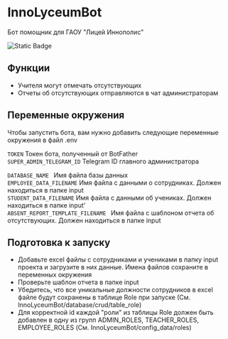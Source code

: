# InnoLyceumBot

Бот помощник для ГАОУ "Лицей Иннополис"

![Static Badge](https://img.shields.io/badge/release-v0.1-blue)
## Функции

- Учителя могут отмечать отсутствующих
- Отчеты об отсутствующих отправляются в чат администраторам
## Переменные окружения

Чтобы запустить бота, вам нужно добавить следующие переменные окружения в файл .env

`TOKEN` Токен бота, полученный от BotFather  
`SUPER_ADMIN_TELEGRAM_ID` Telegram ID главного администратора  

`DATABASE_NAME ` Имя файла базы данных  
`EMPLOYEE_DATA_FILENAME` Имя файла с данными о сотрудниках. Должен находиться в папке input  
`STUDENT_DATA_FILENAME` Имя файла с данными об учениках. Должен находиться в папке input'  
`ABSENT_REPORT_TEMPLATE_FILENAME ` Имя файла с шаблоном отчета об отсутствующих. Должен находиться в папке input  
## Подготовка к запуску

- Добавьте excel файлы с сотрудниками и учениками в папку input проекта и загрузите в них данные. Имена файлов сохраните в переменных окружения  
- Проверьте шаблон  отчета в папке input  
- Убедитесь, что все уникальные должности сотрудников в excel файле будут сохранены в таблице Role при запуске (См. InnoLyceumBot/database/crud/table_role) 
- Для корректной id каждой "роли" из таблицы Role должен быть добавлен в одну из групп ADMIN_ROLES, TEACHER_ROLES, EMPLOYEE_ROLES (См. InnoLyceumBot/config_data/roles)